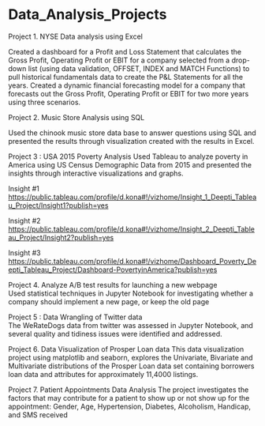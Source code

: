# Data_Analysis_Projects

Project 1. NYSE Data analysis using Excel

Created a dashboard for a Profit and Loss Statement that calculates the Gross Profit, Operating Profit or EBIT for a company selected from a drop-down list (using data validation, OFFSET, INDEX and MATCH Functions) to pull historical fundamentals data to create the P&L Statements for all the years. Created a dynamic financial forecasting model for a company that forecasts out the Gross Profit, Operating Profit or EBIT for two more years using three scenarios.

Project 2. Music Store Analysis using SQL

Used the chinook music store data base to answer questions using SQL and presented the results through visualization created with the results in Excel. 

Project 3 : USA 2015 Poverty Analysis
Used Tableau to analyze poverty in America using US Census Demographic Data from 2015 and presented the insights through interactive visualizations and graphs. 

Insight #1
https://public.tableau.com/profile/d.kona#!/vizhome/Insight_1_Deepti_Tableau_Project/Insight1?publish=yes

Insight #2
https://public.tableau.com/profile/d.kona#!/vizhome/Insight_2_Deepti_Tableau_Project/Insight2?publish=yes

Insight #3
https://public.tableau.com/profile/d.kona#!/vizhome/Dashboard_Poverty_Deepti_Tableau_Project/Dashboard-PovertyinAmerica?publish=yes

Project 4. Analyze A/B test results for launching a new webpage    
Used statistical techniques in Jupyter Notebook for investigating whether a company should implement a new page, or keep the old page

Project 5 : Data Wrangling of Twitter data         
The WeRateDogs data from twitter was assessed in Jupyter Notebook, and several quality and tidiness issues were identified and addressed. 

Project 6. Data Visualization of Prosper Loan data
This data visualization project using matplotlib and seaborn, explores the Univariate, Bivariate and Multivariate distributions of the Prosper Loan data set containing borrowers loan data and attributes for approximately 11,4000 listings.

Project 7. Patient Appointments Data Analysis 
The project investigates the factors that may contribute for a patient to show up or not show up for the appointment: Gender, Age, Hypertension, Diabetes, Alcoholism, Handicap, and SMS received

